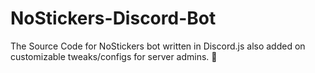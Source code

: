 # NoStickers-Discord-Bot
The Source Code for NoStickers bot written in Discord.js also added on customizable tweaks/configs for server admins. 👀
